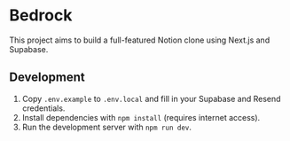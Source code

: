 # Bedrock

This project aims to build a full-featured Notion clone using Next.js and Supabase.

## Development

1. Copy `.env.example` to `.env.local` and fill in your Supabase and Resend credentials.
2. Install dependencies with `npm install` (requires internet access).
3. Run the development server with `npm run dev`.

